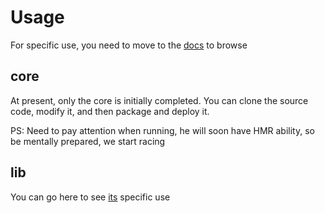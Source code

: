 # Usage

For specific use, you need to move to the [docs](/components/) to browse

## core

At present, only the core is initially completed. You can clone the source code, modify it, and then package and deploy it.

PS:
Need to pay attention when running, he will soon have HMR ability, so be mentally prepared, we start racing

## lib

You can go here to see [its](/components/lib) specific use
